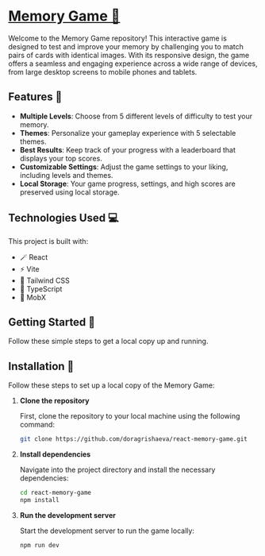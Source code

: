 # [Memory Game 🧠](https://doragrishaeva.github.io/react-memory-game/)

Welcome to the Memory Game repository! This interactive game is designed to test and improve your memory by challenging you to match pairs of cards with identical images. With its responsive design, the game offers a seamless and engaging experience across a wide range of devices, from large desktop screens to mobile phones and tablets.

## Features 🌟

- **Multiple Levels**: Choose from 5 different levels of difficulty to test your memory.
- **Themes**: Personalize your gameplay experience with 5 selectable themes.
- **Best Results**: Keep track of your progress with a leaderboard that displays your top scores.
- **Customizable Settings**: Adjust the game settings to your liking, including levels and themes.
- **Local Storage**: Your game progress, settings, and high scores are preserved using local storage.

## Technologies Used 💻

This project is built with:

- 🪄 React
- ⚡️ Vite
- 🎨 Tailwind CSS
- 📘 TypeScript
- 🧲 MobX

## Getting Started 🚀

Follow these simple steps to get a local copy up and running.

## Installation 🚀

Follow these steps to set up a local copy of the Memory Game:

1. **Clone the repository**

   First, clone the repository to your local machine using the following command:

   ```bash
   git clone https://github.com/doragrishaeva/react-memory-game.git

2. **Install dependencies**

   Navigate into the project directory and install the necessary dependencies:

   ```bash
   cd react-memory-game
   npm install

3. **Run the development server**

   Start the development server to run the game locally:

   ```bash
   npm run dev

